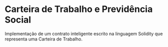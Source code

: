 # Carteira de Trabalho e Previdência Social

Implementação de um contrato inteligente escrito na linguagem Solidity que representa uma Carteira de Trabalho.